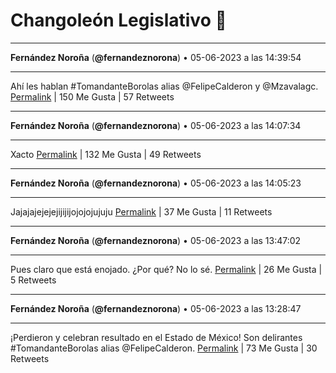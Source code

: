 # Changoleón Legislativo 🙈
*****
**Fernández Noroña** (**@fernandeznorona**) • 05-06-2023 a las 14:39:54
*****
Ahí les hablan #TomandanteBorolas alias @FelipeCalderon y @Mzavalagc.
[Permalink](https://twitter.com/fernandeznorona/status/1665850964136407041) | 150 Me Gusta | 57 Retweets
*****
**Fernández Noroña** (**@fernandeznorona**) • 05-06-2023 a las 14:07:34
*****
Xacto
[Permalink](https://twitter.com/fernandeznorona/status/1665842828306423809) | 132 Me Gusta | 49 Retweets
*****
**Fernández Noroña** (**@fernandeznorona**) • 05-06-2023 a las 14:05:23
*****
Jajajajejejejijijijojojojujuju
[Permalink](https://twitter.com/fernandeznorona/status/1665842276554231819) | 37 Me Gusta | 11 Retweets
*****
**Fernández Noroña** (**@fernandeznorona**) • 05-06-2023 a las 13:47:02
*****
Pues claro que está enojado. ¿Por qué?  No lo sé.
[Permalink](https://twitter.com/fernandeznorona/status/1665837659821084673) | 26 Me Gusta | 5 Retweets
*****
**Fernández Noroña** (**@fernandeznorona**) • 05-06-2023 a las 13:28:47
*****
¡Perdieron y celebran resultado en el Estado de México! Son delirantes #TomandanteBorolas alias @FelipeCalderon.
[Permalink](https://twitter.com/fernandeznorona/status/1665833065023766531) | 73 Me Gusta | 30 Retweets